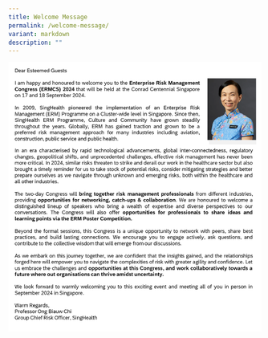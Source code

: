 ```yaml
---
title: Welcome Message
permalink: /welcome-message/
variant: markdown
description: ""
---
```

![](/images/GCRO_Welcome_Message_for_website.png)